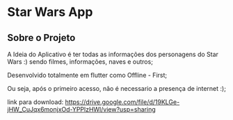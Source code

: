 # Star Wars App

 <!-- ABOUT THE PROJECT -->

## Sobre o Projeto

A Ideia do Aplicativo é ter todas as informações dos personagens do Star Wars :) sendo filmes, informações, naves e outros;

Desenvolvido totalmente em flutter como Offline - First;

Ou seja, após o primeiro acesso, não é necessario a presença de internet :);


link para download:
https://drive.google.com/file/d/19KLGe-jHW_CuJqx6monjxOd-YPPlzHWl/view?usp=sharing
